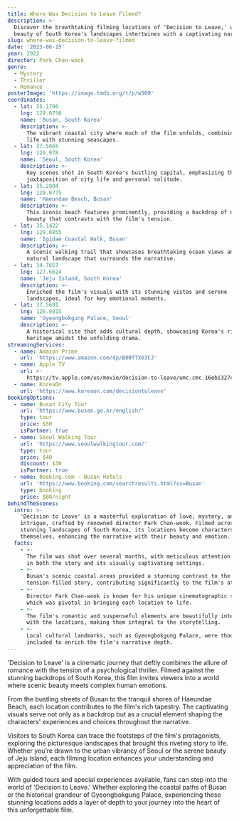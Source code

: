 ```yaml
---
title: Where Was Decision to Leave Filmed?
description: >-
  Discover the breathtaking filming locations of 'Decision to Leave,' where the
  beauty of South Korea's landscapes intertwines with a captivating narrative.
slug: where-was-decision-to-leave-filmed
date: '2023-06-15'
year: 2022
director: Park Chan-wook
genre:
  - Mystery
  - Thriller
  - Romance
posterImage: 'https://image.tmdb.org/t/p/w500'
coordinates:
  - lat: 35.1796
    lng: 129.0756
    name: 'Busan, South Korea'
    description: >-
      The vibrant coastal city where much of the film unfolds, combining urban
      life with stunning seascapes.
  - lat: 37.5665
    lng: 126.978
    name: 'Seoul, South Korea'
    description: >-
      Key scenes shot in South Korea's bustling capital, emphasizing the
      juxtaposition of city life and personal solitude.
  - lat: 35.2804
    lng: 129.0775
    name: 'Haeundae Beach, Busan'
    description: >-
      This iconic beach features prominently, providing a backdrop of natural
      beauty that contrasts with the film's tension.
  - lat: 35.1422
    lng: 129.0855
    name: 'Igidae Coastal Walk, Busan'
    description: >-
      A scenic walking trail that showcases breathtaking ocean views and the
      natural landscape that surrounds the narrative.
  - lat: 34.7657
    lng: 127.6624
    name: 'Jeju Island, South Korea'
    description: >-
      Enriched the film's visuals with its stunning vistas and serene
      landscapes, ideal for key emotional moments.
  - lat: 37.5691
    lng: 126.9815
    name: 'Gyeongbokgung Palace, Seoul'
    description: >-
      A historical site that adds cultural depth, showcasing Korea's rich
      heritage amidst the unfolding drama.
streamingServices:
  - name: Amazon Prime
    url: 'https://www.amazon.com/dp/B0BTTX63CJ'
  - name: Apple TV
    url: >-
      https://tv.apple.com/us/movie/decision-to-leave/umc.cmc.16ebi327cn6dm5aa5bfhtphe7
  - name: KoreaOn
    url: 'https://www.koreaon.com/decisiontoleave'
bookingOptions:
  - name: Busan City Tour
    url: 'https://www.busan.go.kr/english/'
    type: tour
    price: $50
    isPartner: true
  - name: Seoul Walking Tour
    url: 'https://www.seoulwalkingtour.com/'
    type: tour
    price: $40
    discount: $30
    isPartner: true
  - name: Booking.com - Busan Hotels
    url: 'https://www.booking.com/searchresults.html?ss=Busan'
    type: booking
    price: $80/night
behindTheScenes:
  intro: >-
    'Decision to Leave' is a masterful exploration of love, mystery, and
    intrigue, crafted by renowned director Park Chan-wook. Filmed across the
    stunning landscapes of South Korea, its locations become characters
    themselves, enhancing the narrative with their beauty and emotion.
  facts:
    - >-
      The film was shot over several months, with meticulous attention to detail
      in both the story and its visually captivating settings.
    - >-
      Busan's scenic coastal areas provided a stunning contrast to the
      tension-filled story, contributing significantly to the film's atmosphere.
    - >-
      Director Park Chan-wook is known for his unique cinematographic style,
      which was pivotal in bringing each location to life.
    - >-
      The film's romantic and suspenseful elements are beautifully interwoven
      with the locations, making them integral to the storytelling.
    - >-
      Local cultural landmarks, such as Gyeongbokgung Palace, were thoughtfully
      included to enrich the film's narrative depth.
---
```


<DecisionToLeaveGuide />

'Decision to Leave' is a cinematic journey that deftly combines the allure of romance with the tension of a psychological thriller. Filmed against the stunning backdrops of South Korea, this film invites viewers into a world where scenic beauty meets complex human emotions.

From the bustling streets of Busan to the tranquil shores of Haeundae Beach, each location contributes to the film's rich tapestry. The captivating visuals serve not only as a backdrop but as a crucial element shaping the characters' experiences and choices throughout the narrative.

Visitors to South Korea can trace the footsteps of the film's protagonists, exploring the picturesque landscapes that brought this riveting story to life. Whether you’re drawn to the urban vibrancy of Seoul or the serene beauty of Jeju Island, each filming location enhances your understanding and appreciation of the film.

With guided tours and special experiences available, fans can step into the world of 'Decision to Leave.' Whether exploring the coastal paths of Busan or the historical grandeur of Gyeongbokgung Palace, experiencing these stunning locations adds a layer of depth to your journey into the heart of this unforgettable film.
